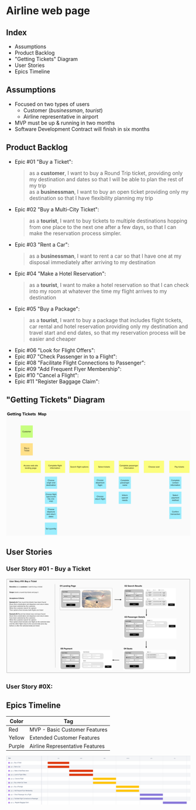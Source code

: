 # Airline web page

## Index

- Assumptions
- Product Backlog
- "Getting Tickets" Diagram
- User Stories
- Epics Timeline

## Assumptions
- Focused on two types of users
    - Customer (*businessman*, *tourist*)
    - Airline representative in airport
- MVP must be up & running in two months
- Software Development Contract will finish in six months

## Product Backlog
- Epic #01 "Buy a Ticket": 
    > as a **customer**, I want to buy a Round Trip ticket, providing only my destination and dates so that I will be able to plan the rest of my trip  
    > as a **businessman**, I want to buy an open ticket providing only my destination so that I have flexibility planning my trip
- Epic #02 "Buy a Multi-City Ticket":  
    > as a **tourist**, I want to buy tickets to multiple destinations hopping from one place to the next one after a few days, so that I can make the reservation process simpler.
- Epic #03 "Rent a Car":
    > as a **businessman**, I want to rent a car so that I have one at my disposal immediately after arriving to my destination
- Epic #04 "Make a Hotel Reservation":
    > as a **tourist**, I want to make a hotel reservation so that I can check into my room at whatever the time my flight arrives to my destination
- Epic #05 "Buy a Package":
    > as a **tourist**, I want to buy a package that includes flight tickets, car rental and hotel reservation providing only my destination and travel start and end dates, so that my reservation process will be easier and cheaper
- Epic #06 "Look for Flight Offers":
- Epic #07 "Check Passenger in to a Flight":
- Epic #08 "Facilitate Flight Connections to Passenger": 
- Epic #09 "Add Frequent Flyer Membership":
- Epic #10 "Cancel a Flight":
- Epic #11 "Register Baggage Claim":

## "Getting Tickets" Diagram

![Getting Tickets Map](getting_tickets.png)

## User Stories

### User Story #01 - Buy a Ticket

![Buy a Ticket](US01_Buy_a_Ticket.png)

### User Story #0X: 

## Epics Timeline

| Color | Tag |
|-------|-----|
| Red | MVP - Basic Customer Features |
| Yellow | Extended Customer Features |
| Purple | Airline Representative Features |

![Airline Web Page Epics Timeline](tablero_air.png)
